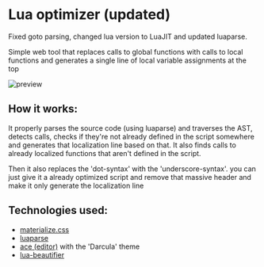 # Lua optimizer (updated)
Fixed goto parsing, changed lua version to LuaJIT and updated luaparse.

Simple web tool that replaces calls to global functions with calls to local functions and generates a single line of local variable assignments at the top

![preview](https://i.imgur.com/6JcuiRc.png)

## How it works:
It properly parses the source code (using luaparse) and traverses the AST, detects calls, checks if they're not already defined in the script somewhere and generates that localization line based on that.
It also finds calls to already localized functions that aren't defined in the script.

Then it also replaces the 'dot-syntax' with the 'underscore-syntax'. you can just give it a already optimized script and remove that massive header and make it only generate the localization line

## Technologies used:
- [materialize.css](https://github.com/Dogfalo/materialize)
- [luaparse](https://github.com/oxyc/luaparse)
- [ace (editor)](https://github.com/ajaxorg/ace) with the 'Darcula' theme
- [lua-beautifier](https://github.com/dptole/lua-beautifier)
